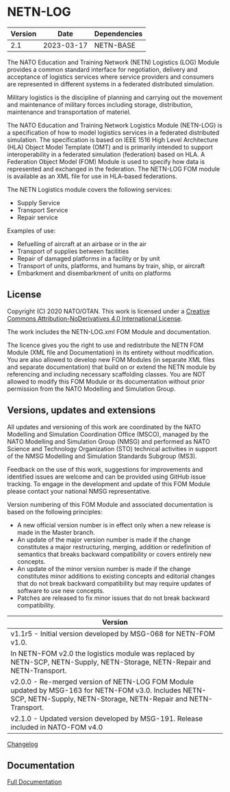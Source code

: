# NETN-LOG


|Version| Date| Dependencies|
|---|---|---|
|2.1|2023-03-17|NETN-BASE|


The NATO Education and Training Network (NETN) Logistics (LOG) Module provides a common standard interface for negotiation, delivery and acceptance of logistics services where service providers and consumers are represented in different systems in a federated distributed simulation.

Military logistics is the discipline of planning and carrying out the movement and maintenance of military forces including storage, distribution, maintenance and transportation of materiel.

The NATO Education and Training Network Logistics Module (NETN-LOG) is a specification of how to model logistics services in a federated distributed simulation. 
The specification is based on IEEE 1516 High Level Architecture (HLA) Object Model Template (OMT) and is primarily intended to support interoperability in a federated simulation (federation) based on HLA. A Federation Object Model (FOM) Module is used to specify how data is represented and exchanged in the federation. The NETN-LOG FOM module is available as an XML file for use in HLA-based federations.


The NETN Logistics module covers the following services:   
* Supply Service  
* Transport Service 
* Repair service   

Examples of use:   
* Refuelling of aircraft at an airbase or in the air  
* Transport of supplies between facilities  
* Repair of damaged platforms in a facility or by unit 
* Transport of units, platforms, and humans by train, ship, or aircraft  
* Embarkment and disembarkment of units on platforms

## License

Copyright (C) 2020 NATO/OTAN. This work is licensed under a [Creative Commons Attribution-NoDerivatives 4.0 International License](LICENCE.md).

The work includes the NETN-LOG.xml FOM Module and documentation.

The licence gives you the right to use and redistribute the NETN FOM Module (XML file and Documentation) in its entirety without modification. You are also allowed to develop new FOM Modules (in separate XML files and separate documentation) that build on or extend the NETN module by referencing and including necessary scaffolding classes. You are NOT allowed to modify this FOM Module or its documentation without prior permission from the NATO Modelling and Simulation Group.

## Versions, updates and extensions

All updates and versioning of this work are coordinated by the NATO Modelling and Simulation Coordination Office (MSCO), managed by the NATO Modelling and Simulation Group (NMSG) and performed as NATO Science and Technology Organization (STO) technical activities in support of the NMSG Modelling and Simulation Standards Subgroup (MS3).

Feedback on the use of this work, suggestions for improvements and identified issues are welcome and can be provided using GitHub issue tracking. To engage in the development and update of this FOM Module please contact your national NMSG representative.

Version numbering of this FOM Module and associated documentation is based on the following principles:

* A new official version number is in effect only when a new release is made in the Master branch.
* An update of the major version number is made if the change constitutes a major restructuring, merging, addition or redefinition of semantics that breaks backward compatibility or covers entirely new concepts.
* An update of the minor version number is made if the change constitutes minor additions to existing concepts and editorial changes that do not break backward compatibility but may require updates of software to use new concepts.
* Patches are released to fix minor issues that do not break backward compatibility.

|Version|
|---|
|v1.1r5 - Initial version developed by MSG-068 for NETN-FOM v1.0. |
|In NETN-FOM v2.0 the logistics module was replaced by NETN-SCP, NETN-Supply, NETN-Storage, NETN-Repair and NETN-Transport. |
|v2.0.0 - Re-merged version of NETN-LOG FOM Module updated by MSG-163 for NETN-FOM v3.0. Includes NETN-SCP, NETN-Supply, NETN-Storage, NETN-Repair and NETN-Transport.|
|v2.1.0 - Updated version developed by MSG-191. Release included in NATO-FOM v4.0|

[Changelog](changelog.md)

## Documentation

[Full Documentation](NETN-LOG.md)


